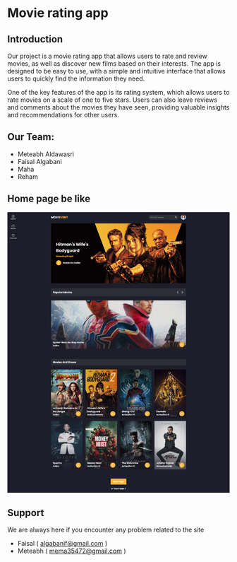 # Movie rating app



## Introduction 
Our project is a movie rating app that allows users to rate and review movies, as well as discover new films based on their interests. The app is designed to be easy to use, with a simple and intuitive interface that allows users to quickly find the information they need.

One of the key features of the app is its rating system, which allows users to rate movies on a scale of one to five stars. Users can also leave reviews and comments about the movies they have seen, providing valuable insights and recommendations for other users.



## Our Team:
- Meteabh Aldawasri
- Faisal Algabani
- Maha
- Reham




## Home page be like
<img src="/main/img/Test.jpg" style="width: 1000px;">

## Support
We are always here if you encounter any problem related to the site
- Faisal ( algabanif@gmail.com )
- Meteabh ( mema35472@gmail.com )
